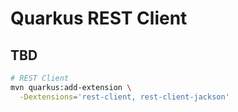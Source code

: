 # Quarkus REST Client

## TBD

```sh
# REST Client
mvn quarkus:add-extension \
  -Dextensions='rest-client, rest-client-jackson'
```
